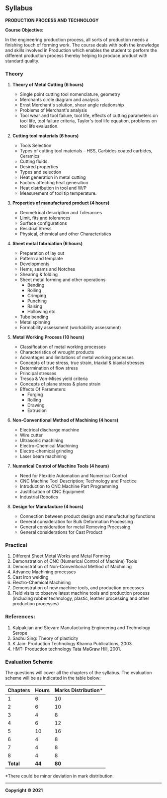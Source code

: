 ## Syllabus

**PRODUCTION PROCESS AND TECHNOLOGY**

**Course Objective:** 

In the engineering production process, all sorts of production needs a finishing touch of forming work. The course deals with both the knowledge and skills involved in Production which enables the student to perform the different production process thereby helping to produce product with standard quality.

### **Theory**

1. **Theory of Metal Cutting (6 hours)**
   - Single point cutting tool nomenclature, geometry
   - Merchants circle diagram and analysis
   - Ernst Merchant's solution, shear angle relationship
   - Problems of Merchant's analysis
   - Tool wear and tool failure, tool life, effects of cutting parameters on tool life, tool failure criteria, Taylor's tool life equation, problems on tool life evaluation.

2. **Cutting tool materials (6 hours)**
   - Tools Selection
   - Types of cutting tool materials – HSS, Carbides coated carbides, Ceramics
   - Cutting fluids.
   - Desired properties
   - Types and selection
   - Heat generation in metal cutting
   - Factors affecting heat generation
   - Heat distribution in tool and W/P
   - Measurement of tool tip temperature.

3. **Properties of manufactured product (4 hours)**
   - Geometrical description and Tolerances
   - Limit, fits and tolerances
   - Surface configurations
   - Residual Stress
   - Physical, chemical and other Characteristics

4. **Sheet metal fabrication (6 hours)**
   - Preparation of lay out
   - Pattern and template
   - Developments
   - Hems, seams and Notches
   - Shearing & folding
   - Sheet metal forming and other operations
     - Bending
     - Rolling
     - Crimping
     - Punching
     - Raising
     - Hollowing etc.
   - Tube bending
   - Metal spinning
   - Formability assessment (workability assessment)

5. **Metal Working Process (10 hours)**
   - Classification of metal working processes
   - Characteristics of wrought products
   - Advantages and limitations of metal working processes
   - Concepts of true stress, true strain, triaxial & biaxial stresses
   - Determination of flow stress
   - Principal stresses
   - Tresca & Von-Mises yield criteria
   - Concepts of plane stress & plane strain
   - Effects Of Parameters:
     - Forging
     - Rolling
     - Drawing
     - Extrusion

6. **Non-Conventional Method of Machining (4 hours)**
   - Electrical discharge machine
   - Wire cutter
   - Ultrasonic machining
   - Electro-Chemical Machining
   - Electro-chemical grinding
   - Laser beam machining

7. **Numerical Control of Machine Tools (4 hours)**
   - Need for Flexible Automation and Numerical Control
   - CNC Machine Tool Description; Technology and Practice
   - Introduction to CNC Machine Part Programming
   - Justification of CNC Equipment
   - Industrial Robotics

8. **Design for Manufacture (4 hours)**
   - Connection between product design and manufacturing functions
   - General consideration for Bulk Deformation Processing
   - General consideration for metal Removing Processing
   - General considerations for Cast Product

### **Practical**

1. Different Sheet Metal Works and Metal Forming
2. Demonstration of CNC (Numerical Control of Machine) Tools
3. Demonstration of Non-Conventional Method of Machining
4. Advance Machining processes
5. Cast Iron welding
6. Electro-Chemical Machining
7. Demonstration of new machine tools, and production processes
8. Field visits to observe latest machine tools and production process (including rubber technology, plastic, leather processing and other production processes)

### **References:**

1. Kalpakjian and Stevan: Manufacturing Engineering and Technology Serope
2. Sadhu Sing: Theory of plasticity
3. K.Jain: Production Technology Khanna Publications, 2003.
4. HMT: Production technology Tata MaGraw Hill, 2001.

### **Evaluation Scheme**

The questions will cover all the chapters of the syllabus. The evaluation scheme will be as indicated in the table below:

| Chapters | Hours | Marks Distribution* |
|---|---|---|
| 1 | 6 | 10 |
| 2 | 6 | 10 |
| 3 | 4 | 8 |
| 4 | 6 | 12 |
| 5 | 10 | 16 |
| 6 | 4 | 8 |
| 7 | 4 | 8 |
| 8 | 4 | 8 |
| **Total** | **44** | **80** |

*There could be minor deviation in mark distribution.

---

**Copyright &copy; 2021**